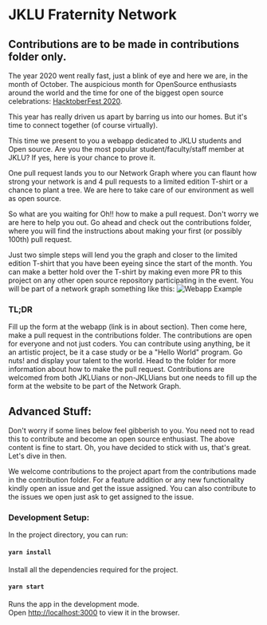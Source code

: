 # JKLU Fraternity Network

**Contributions are to be made in contributions folder only.**
---
The year 2020 went really fast, just a blink of eye and here we are, in the month of October. 
The auspicious month for OpenSource enthusiasts around the world and the time for one of the biggest open source celebrations: [HacktoberFest 2020](https://hacktoberfest.digitalocean.com/).

This year has really driven us apart by barring us into our homes. But it's time to connect together (of course virtually). 

This time we present to you a webapp dedicated to JKLU students and Open source. 
Are you the most popular student/faculty/staff member at JKLU? If yes, here is your chance to prove it.

One pull request lands you to our Network Graph where you can flaunt how strong your network is and 4 pull requests to a limited edition T-shirt or a chance to plant a tree. We are here to take care of our environment as well as open source.

So what are you waiting for Oh!! how to make a pull request. Don't worry we are here to help you out.
Go ahead and check out the contributions folder, where you will find the instructions about making your first (or possibly 100th) pull request.

Just two simple steps will lend you the graph and closer to the limited edition T-shirt that you have been eyeing since the start of the month.
You can make a better hold over the T-shirt by making even more PR to this project on any other open source repository participating in the event. You will be part of a network graph something like this:
![Webapp Example](https://github.com/jklu-jaipur/jklu-fraternity-network/blob/main/assets/webapp.png)
### TL;DR
Fill up the form at the webapp (link is in about section). Then come here, make a pull request in the contributions folder. The contributions are open for everyone and not just coders. You can contribute using anything, be it an artistic project, be it a case study or be a "Hello World" program. Go nuts! and display your talent to the world. Head to the folder for more information about how to make the pull request. Contributions are welcomed from both JKLUians or non-JKLUians but one needs to fill up the form at the website to be part of the Network Graph.

## Advanced Stuff:
Don't worry if some lines below feel gibberish to you. You need not to read this to contribute and become an open source enthusiast. The above content is fine to start. Oh, you have decided to stick with us, that's great. Let's dive in then.

We welcome contributions to the project apart from the contributions made in the contribution folder. 
For a feature addition or any new functionality kindly open an issue and get the issue assigned.
You can also contribute to the issues we open just ask to get assigned to the issue.


### Development Setup:

In the project directory, you can run:

#### `yarn install`

Install all the dependencies required for the project.

#### `yarn start`

Runs the app in the development mode.<br />
Open [http://localhost:3000](http://localhost:3000) to view it in the browser.

